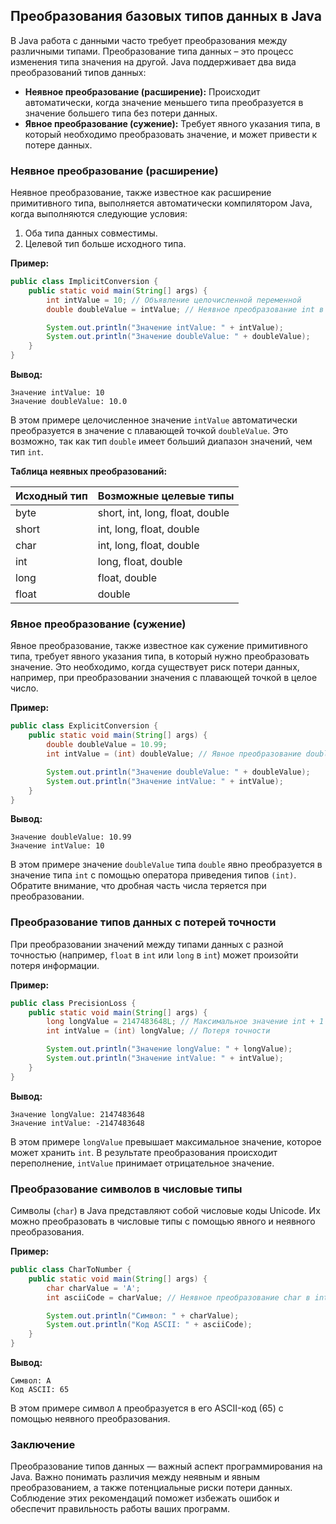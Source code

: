 ## Преобразования базовых типов данных в Java

В Java работа с данными часто требует преобразования между различными типами. Преобразование типа данных – это процесс изменения типа значения на другой.  Java поддерживает два вида преобразований типов данных:

- **Неявное преобразование (расширение):**  Происходит автоматически, когда значение меньшего типа преобразуется в значение большего типа без потери данных.
- **Явное преобразование (сужение):**  Требует явного указания типа, в который необходимо преобразовать значение, и может привести к потере данных.

### Неявное преобразование (расширение)

Неявное преобразование, также известное как расширение примитивного типа, выполняется автоматически компилятором Java, когда выполняются следующие условия:

1. Оба типа данных совместимы.
2. Целевой тип больше исходного типа.

**Пример:**

```java
public class ImplicitConversion {
    public static void main(String[] args) {
        int intValue = 10; // Объявление целочисленной переменной
        double doubleValue = intValue; // Неявное преобразование int в double

        System.out.println("Значение intValue: " + intValue);
        System.out.println("Значение doubleValue: " + doubleValue);
    }
}
```

**Вывод:**

```
Значение intValue: 10
Значение doubleValue: 10.0
```

В этом примере целочисленное значение `intValue` автоматически преобразуется в значение с плавающей точкой `doubleValue`.  Это возможно, так как тип `double` имеет больший диапазон значений, чем тип `int`.

**Таблица неявных преобразований:**

| Исходный тип | Возможные целевые типы |
|---|---|
| byte | short, int, long, float, double |
| short | int, long, float, double |
| char | int, long, float, double |
| int | long, float, double |
| long | float, double |
| float | double |

### Явное преобразование (сужение)

Явное преобразование, также известное как сужение примитивного типа, требует явного указания типа, в который нужно преобразовать значение. Это необходимо, когда существует риск потери данных, например, при преобразовании значения с плавающей точкой в целое число.

**Пример:**

```java
public class ExplicitConversion {
    public static void main(String[] args) {
        double doubleValue = 10.99; 
        int intValue = (int) doubleValue; // Явное преобразование double в int

        System.out.println("Значение doubleValue: " + doubleValue);
        System.out.println("Значение intValue: " + intValue);
    }
}
```

**Вывод:**

```
Значение doubleValue: 10.99
Значение intValue: 10
```

В этом примере значение `doubleValue` типа `double` явно преобразуется в значение типа `int` с помощью оператора приведения типов `(int)`.  Обратите внимание, что дробная часть числа теряется при преобразовании.

### Преобразование типов данных с потерей точности

При преобразовании значений между типами данных с разной точностью (например,  `float`  в  `int`  или  `long`  в  `int`) может произойти потеря информации. 

**Пример:**

```java
public class PrecisionLoss {
    public static void main(String[] args) {
        long longValue = 2147483648L; // Максимальное значение int + 1
        int intValue = (int) longValue; // Потеря точности

        System.out.println("Значение longValue: " + longValue);
        System.out.println("Значение intValue: " + intValue);
    }
}
```

**Вывод:**

```
Значение longValue: 2147483648
Значение intValue: -2147483648
```

В этом примере  `longValue`  превышает максимальное значение, которое может хранить  `int`.  В результате преобразования происходит переполнение,  `intValue`  принимает отрицательное значение.

### Преобразование символов в числовые типы

Символы  (`char`)  в  Java  представляют собой числовые коды  Unicode.  Их можно преобразовать в числовые типы с помощью явного и неявного преобразования.

**Пример:**

```java
public class CharToNumber {
    public static void main(String[] args) {
        char charValue = 'A';
        int asciiCode = charValue; // Неявное преобразование char в int

        System.out.println("Символ: " + charValue);
        System.out.println("Код ASCII: " + asciiCode);
    }
}
```

**Вывод:**

```
Символ: A
Код ASCII: 65
```

В этом примере символ  `A`  преобразуется в его  ASCII-код  (65)  с помощью неявного преобразования.

### Заключение

Преобразование типов данных — важный аспект программирования на  Java.  Важно понимать различия между неявным и явным преобразованием,  а также потенциальные риски потери данных.  Соблюдение этих рекомендаций поможет избежать ошибок и обеспечит правильность работы ваших программ. 
